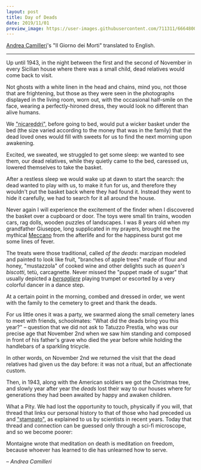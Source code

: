 ```yaml
---
layout: post
title: Day of Deads
date: 2019/11/01
preview_image: https://user-images.githubusercontent.com/711311/66648001-ac98fe00-ec2a-11e9-9d21-abde030741f1.png
---
```


[Andrea Camilleri](https://en.wikipedia.org/wiki/Andrea_Camilleri)'s \"Il Giorno dei Morti\" translated to English.

---

Up until 1943, in the night between the first and the second of November in every Sicilian house where there was a small child, dead relatives would come back to visit.

Not ghosts with a white linen in the head and chains, mind you, not those that are frightening, but those as they were seen in the photographs displayed in the living room, worn out, with the occasional half-smile on the face, wearing a perfectly-hironed dress, they would look no different than alive humans.

We <abbr title="small children">"nicareddri"</abbr>, before going to bed, would put a wicker basket under the bed (the size varied according to the money that was in the family) that the dead loved ones would fill with sweets for us to find the next morning upon awakening.

Excited, we sweated, we struggled to get some sleep: we wanted to see them, our dead relatives, while they quietly came to the bed, caressed us, lowered themselves to take the basket.

After a restless sleep we would wake up at dawn to start the search: the dead wanted to play with us, to make it fun for us, and therefore they wouldn't put the basket back where they had found it. Instead they went to hide it carefully, we had to search for it all around the house.

Never again I will experience the excitement of the finder when I discovered the basket over a cupboard or door. The toys were small tin trains, wooden cars, rag dolls, wooden puzzles of landscapes. I was 8 years old when my grandfather Giuseppe, long supplicated in my prayers, brought me the mythical [Meccano](https://en.wikipedia.org/wiki/Meccano) from the afterlife and for the happiness burst got me some lines of fever.

The treats were those traditional, called *of the deads*: marzipan modeled and painted to look like fruit, "branches of apple trees" made of flour and honey, "mustazzola" of cooked wine and other delights such as *queen's biscotti*, tetù, carcagnette. Never missed the "puppet made of sugar" that usually depicted a [*bersagliere*](https://en.wikipedia.org/wiki/Bersaglieri) playing trumpet or escorted by a very colorful dancer in a dance step.

At a certain point in the morning, combed and dressed in order, we went with the family to the cemetery to greet and thank the deads.

For us little ones it was a party, we swarmed along the small cemetery lanes to meet with friends, schoolmates: "What did the deads bring you this year?" – question that we did not ask to Tatuzzo Prestìa, who was our precise age that November 2nd when we saw him standing and composed in front of his father's grave who died the year before while holding the handlebars of a sparkling tricycle.

In other words, on November 2nd we returned the visit that the dead relatives had given us the day before: it was not a ritual, but an affectionate custom.

Then, in 1943, along with the American soldiers we got the Christmas tree, and slowly year after year the *deads* lost their way to our houses where for generations they had been awaited by happy and awaken children.

What a Pity. We had lost the opportunity to touch, physically if you will, that thread that links our personal history to that of those who had preceded us and <abbr title="gave us birth">"stampato"</abbr>, as explained to us by scientists in recent years. Today that thread and connection can be guessed only through a sci-fi microscope, and so we become poorer:

Montaigne wrote that meditation on death is meditation on freedom, because whoever has learned to die has unlearned how to serve.

– *Andrea Camilleri*
